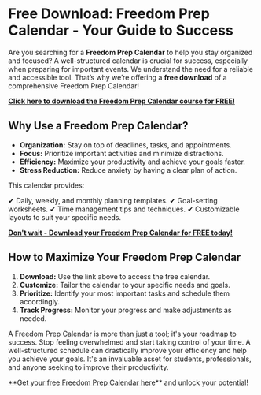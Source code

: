 # Free Download: Freedom Prep Calendar - Your Guide to Success

Are you searching for a **Freedom Prep Calendar** to help you stay organized and focused? A well-structured calendar is crucial for success, especially when preparing for important events. We understand the need for a reliable and accessible tool. That’s why we’re offering a **free download** of a comprehensive Freedom Prep Calendar!

[**Click here to download the Freedom Prep Calendar course for FREE!**](https://udemywork.com/freedom-prep-calendar)

## Why Use a Freedom Prep Calendar?

*   **Organization:** Stay on top of deadlines, tasks, and appointments.
*   **Focus:** Prioritize important activities and minimize distractions.
*   **Efficiency:** Maximize your productivity and achieve your goals faster.
*   **Stress Reduction:** Reduce anxiety by having a clear plan of action.

This calendar provides:

✔ Daily, weekly, and monthly planning templates.
✔ Goal-setting worksheets.
✔ Time management tips and techniques.
✔ Customizable layouts to suit your specific needs.

[**Don't wait - Download your Freedom Prep Calendar for FREE today!**](https://udemywork.com/freedom-prep-calendar)

## How to Maximize Your Freedom Prep Calendar

1.  **Download:** Use the link above to access the free calendar.
2.  **Customize:** Tailor the calendar to your specific needs and goals.
3.  **Prioritize:** Identify your most important tasks and schedule them accordingly.
4.  **Track Progress:** Monitor your progress and make adjustments as needed.

A Freedom Prep Calendar is more than just a tool; it's your roadmap to success. Stop feeling overwhelmed and start taking control of your time. A well-structured schedule can drastically improve your efficiency and help you achieve your goals. It's an invaluable asset for students, professionals, and anyone seeking to improve their productivity.

[**Get your free Freedom Prep Calendar here](https://udemywork.com/freedom-prep-calendar)** and unlock your potential!
